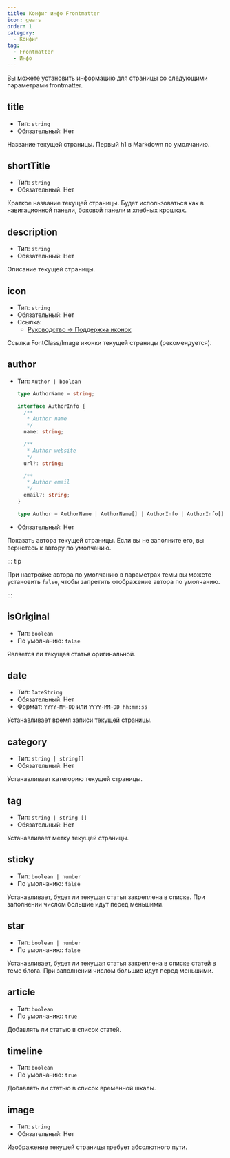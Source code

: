 ```yaml
---
title: Конфиг инфо Frontmatter
icon: gears
order: 1
category:
  - Конфиг
tag:
  - Frontmatter
  - Инфо
---
```


Вы можете установить информацию для страницы со следующими параметрами frontmatter.

## title

- Тип: `string`
- Обязательный: Нет

Название текущей страницы. Первый h1 в Markdown по умолчанию.

## shortTitle

- Тип: `string`
- Обязательный: Нет

Краткое название текущей страницы. Будет использоваться как в навигационной панели, боковой панели и хлебных крошках.

## description

- Тип: `string`
- Обязательный: Нет

Описание текущей страницы.

## icon

- Тип: `string`
- Обязательный: Нет
- Ссылка:
  - [Руководство → Поддержка иконок](../../guide/interface/icon.md)

Ссылка FontClass/Image иконки текущей страницы (рекомендуется).

## author

- Тип: `Author | boolean`

  ```ts
  type AuthorName = string;

  interface AuthorInfo {
    /**
     * Author name
     */
    name: string;

    /**
     * Author website
     */
    url?: string;

    /**
     * Author email
     */
    email?: string;
  }

  type Author = AuthorName | AuthorName[] | AuthorInfo | AuthorInfo[];
  ```

- Обязательный: Нет

Показать автора текущей страницы. Если вы не заполните его, вы вернетесь к автору по умолчанию.

::: tip

При настройке автора по умолчанию в параметрах темы вы можете установить `false`, чтобы запретить отображение автора по умолчанию.

:::

## isOriginal

- Тип: `boolean`
- По умолчанию: `false`

Является ли текущая статья оригинальной.

## date

- Тип: `DateString`
- Обязательный: Нет
- Формат: `YYYY-MM-DD` или `YYYY-MM-DD hh:mm:ss`

Устанавливает время записи текущей страницы.

## category

- Тип: `string | string[]`
- Обязательный: Нет

Устанавливает категорию текущей страницы.

## tag

- Тип: `string | string []`
- Обязательный: Нет

Устанавливает метку текущей страницы.

## sticky

- Тип: `boolean | number`
- По умолчанию: `false`

Устанавливает, будет ли текущая статья закреплена в списке. При заполнении числом большие идут перед меньшими.

## star

- Тип: `boolean | number`
- По умолчанию: `false`

Устанавливает, будет ли текущая статья закреплена в списке статей в теме блога. При заполнении числом большие идут перед меньшими.

## article

- Тип: `boolean`
- По умолчанию: `true`

Добавлять ли статью в список статей.

## timeline

- Тип: `boolean`
- По умолчанию: `true`

Добавлять ли статью в список временной шкалы.

## image

- Тип: `string`
- Обязательный: Нет

Изображение текущей страницы требует абсолютного пути.
